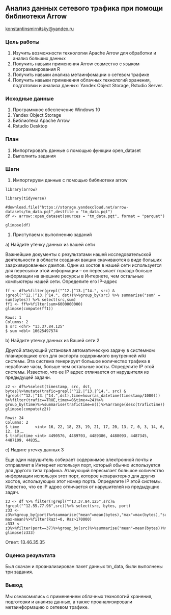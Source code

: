 ## Анализ данных сетевого трафика при помощи библиотеки Arrow

konstantinsmirnitsky@yandex.ru

### Цель работы

1. Изучить возможности технологии Apache Arrow для обработки и анализ больших
 данных
2. Получить навыки применения Arrow совместно с языком программирования R
3. Получить навыки анализа 
метаинфомации о сетевом трафике
4. Получить навыки применения облачных технологий хранения, подготовки и
 анализа данных: Yandex Object Storage, Rstudio Server.
 
### Исходные данные

1. Программное обеспечение Windows 10
2. Yandex Object Storage
3. Библиотека Apache Arrow
4. Rstudio Desktop

### План

1. Импортировать данные с помощью функции open_dataset
2. Выполнить задания

### Шаги 

1. Импортируем данные с помощью библиотеки arrow

```{r}
library(arrow)
```

```{r}
library(tidyverse)
```

```{r}
#download.file("https://storage.yandexcloud.net/arrow-datasets/tm_data.pqt",destfile = "tm_data.pqt")
df <- arrow::open_dataset(sources = "tm_data.pqt", format = "parquet")
```

```{r}
glimpse(df)
```

1. Приступаем к выполнению заданий

a) Найдите утечку данных из вашей сети

Важнейшие документы с результатами нашей исследовательской деятельности в области создания вакцин скачиваются в виде больших заархивированных дампов. Один из хостов в нашей сети используется для пересылки этой информации – он пересылает гораздо больше информации на внешние ресурсы в Интернете, чем остальные компьютеры нашей сети. Определите его IP-адрес
 
```{r}
ff <- df%>%filter(grepl("^12.|^13.|^14.", src) & !grepl("^12.|^13.|^14.", dst))%>%group_by(src) %>% summarise("sum" = sum(bytes)) %>% select(src,sum) 
ff1 <- ff%>%filter(sum>6000000000)
glimpse(compute(ff1))
```

```{r}
Rows: 1
Columns: 2
$ src <chr> "13.37.84.125"
$ sum <dbl> 10625497574
```

b) Найдите утечку данных из Вашей сети 2

Другой атакующий установил автоматическую задачу в системном планировщике cron для экспорта содержимого внутренней wiki системы. Эта система генерирует большое количество трафика в нерабочие часы, больше чем остальные хосты. Определите IP этой системы. Известно, что ее IP адрес отличается от нарушителя из предыдущей задачи.

```{r}
z2 <- df%>%select(timestamp, src, dst, bytes)%>%mutate(trafic=grepl("^12.|^13.|^14.", src) & !grepl("^12.|^13.|^14.",dst),time=hour(as_datetime(timestamp/1000))) %>%filter(trafic==TRUE,time>=0&time<=24)%>% group_by(time)%>%summarise(trafictime=n())%>%arrange(desc(trafictime))
glimpse(compute(z2))
```

```{r}
Rows: 24
Columns: 2
$ time       <int> 16, 22, 18, 23, 19, 21, 17, 20, 13, 7, 0, 3, 14, 6, 12, 10,…
$ trafictime <int> 4490576, 4489703, 4489386, 4488093, 4487345, 4487109, 44835…
```
c) Надите утечку данных 3

Еще один нарушитель собирает содержимое электронной почты и отправляет в Интернет используя порт, который обычно используется для другого типа трафика. Атакующий пересылает большое количество информации используя этот порт, которое нехарактерно для других хостов, использующих этот номер порта. Определите IP этой системы. Известно, что ее IP адрес отличается от нарушителей из предыдущих задач.

```{r}
z3 <- df %>% filter(!grepl("^13.37.84.125",src)& !grepl("^12.55.77.96",src))%>% select(src, bytes, port) 
z33 <- z3%>%group_by(port)%>%summarise("mean"=mean(bytes),"max"=max(bytes),"sum"=sum(bytes))%>%mutate("Raz"= max-mean)%>%filter(Raz!=0, Raz>170000)
z333 <- z3%>%filter(port==37)%>%group_by(src)%>%summarise("mean"=mean(bytes))%>%filter(mean>37543)%>%select(src)
glimpse(z333)
```
Ответ: 13.46.35.35

### Оценка результата

Был скачан и проанализирован пакет данных tm_data, были выполнены три задания.

### Вывод

Мы ознакомились с применением облачных технологий хранения, подготовки и анализа данных, а также проанализировали метаинформацию о сетевом трафике.